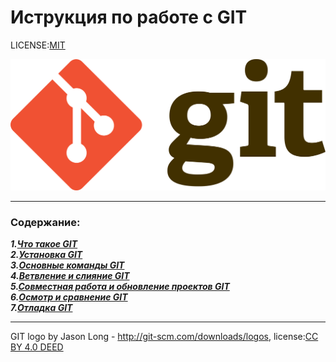 # Иструкция по работе с GIT

LICENSE:[MIT](./license.md)

![git-logo](./assets/Git-logo.svg.png)

---

### Содержание:
***1.[Что такое GIT](./GIT.md)***  
***2.[Установка GIT](/installation.md)***  
***3.[Основные команды GIT](/basic.md)***   
***4.[Ветвление и слияние GIT](/branching.md)***   
***5.[Cовместная работа и обновление проектов GIT](/collaboration.md)***  
***6.[Осмотр и сравнение GIT](/comparison.md)***  
***7.[Отладка GIT](/debugging.md)***


---


GIT logo by Jason Long - http://git-scm.com/downloads/logos, license:[CC BY 4.0 DEED](https://creativecommons.org/licenses/by/4.0/)